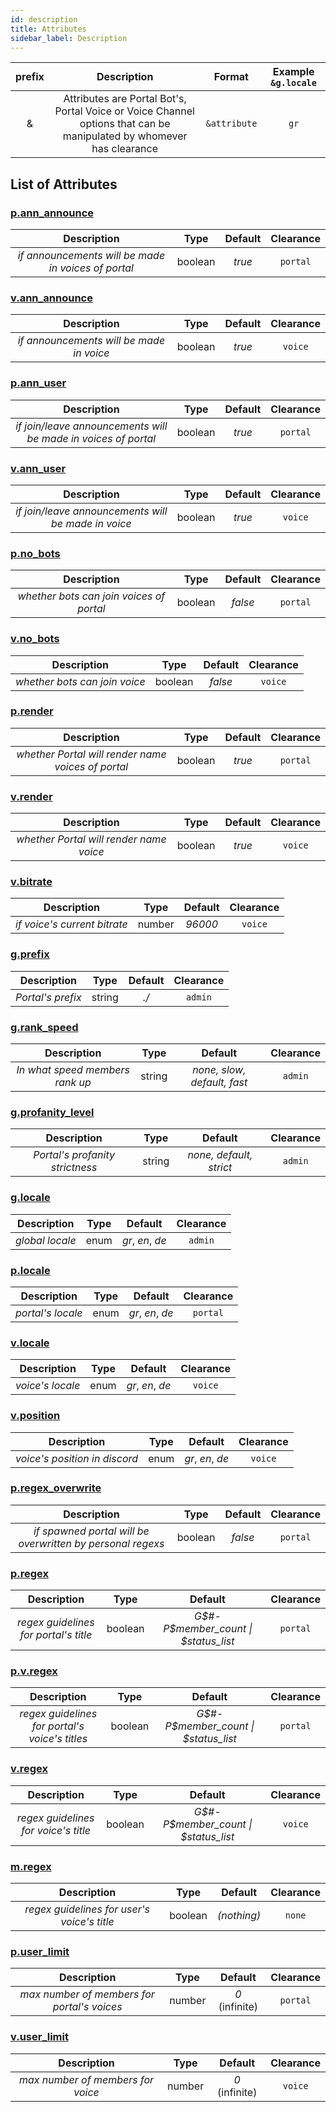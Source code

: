 ```yaml
---
id: description
title: Attributes
sidebar_label: Description
---
```


| prefix |                                                     Description                                                      |    Format    | Example `&g.locale` |
| :----: | :------------------------------------------------------------------------------------------------------------------: | :----------: | :-----------------: |
|   &    | Attributes are Portal Bot's, Portal Voice or Voice Channel options that can be manipulated by whomever has clearance | `&attribute` |        `gr`         |

## List of Attributes

### [p.ann_announce](/docs/interpreter/objects/attributes/detailed/p.ann_announce)

|                     Description                     |  Type   | Default | Clearance |
| :-------------------------------------------------: | :-----: | :-----: | :-------: |
| _if announcements will be made in voices of portal_ | boolean | _true_  | `portal`  |

### [v.ann_announce](/docs/interpreter/objects/attributes/detailed/v.ann_announce)

|               Description                |  Type   | Default | Clearance |
| :--------------------------------------: | :-----: | :-----: | :-------: |
| _if announcements will be made in voice_ | boolean | _true_  |  `voice`  |
 
### [p.ann_user](/docs/interpreter/objects/attributes/detailed/p.ann_user)

|                          Description                           |  Type   | Default | Clearance |
| :------------------------------------------------------------: | :-----: | :-----: | :-------: |
| _if join/leave announcements will be made in voices of portal_ | boolean | _true_  | `portal`  |
     
### [v.ann_user](/docs/interpreter/objects/attributes/detailed/v.ann_user)

|                     Description                     |  Type   | Default | Clearance |
| :-------------------------------------------------: | :-----: | :-----: | :-------: |
| _if join/leave announcements will be made in voice_ | boolean | _true_  |  `voice`  |

### [p.no_bots](/docs/interpreter/objects/attributes/detailed/p.no_bots)

|               Description                |  Type   | Default | Clearance |
| :--------------------------------------: | :-----: | :-----: | :-------: |
| _whether bots can join voices of portal_ | boolean | _false_ | `portal`  |
      
### [v.no_bots](/docs/interpreter/objects/attributes/detailed/v.no_bots)

|          Description          |  Type   | Default | Clearance |
| :---------------------------: | :-----: | :-----: | :-------: |
| _whether bots can join voice_ | boolean | _false_ |  `voice`  |
      
### [p.render](/docs/interpreter/objects/attributes/detailed/p.render)

|                    Description                     |  Type   | Default | Clearance |
| :------------------------------------------------: | :-----: | :-----: | :-------: |
| _whether Portal will render name voices of portal_ | boolean | _true_  | `portal`  |
       
### [v.render](/docs/interpreter/objects/attributes/detailed/v.render)

|               Description               |  Type   | Default | Clearance |
| :-------------------------------------: | :-----: | :-----: | :-------: |
| _whether Portal will render name voice_ | boolean | _true_  |  `voice`  |

### [v.bitrate](/docs/interpreter/objects/attributes/detailed/v.bitrate)

|         Description          |  Type  | Default | Clearance |
| :--------------------------: | :----: | :-----: | :-------: |
| _if voice's current bitrate_ | number | _96000_ |  `voice`  |
      
### [g.prefix](/docs/interpreter/objects/attributes/detailed/g.prefix)

|    Description    |  Type  | Default | Clearance |
| :---------------: | :----: | :-----: | :-------: |
| _Portal's prefix_ | string |  _./_   |  `admin`  |

### [g.rank_speed](/docs/interpreter/objects/attributes/detailed/g.rank_speed)

|           Description           |  Type  |           Default           | Clearance |
| :-----------------------------: | :----: | :-------------------------: | :-------: |
| _In what speed members rank up_ | string | _none, slow, default, fast_ |  `admin`  |

### [g.profanity_level](/docs/interpreter/objects/attributes/detailed/g.profanity_level)

|           Description           |  Type  |         Default         | Clearance |
| :-----------------------------: | :----: | :---------------------: | :-------: |
| _Portal's profanity strictness_ | string | _none, default, strict_ |  `admin`  |
       
### [g.locale](/docs/interpreter/objects/attributes/detailed/g.locale)

|   Description   | Type  |     Default      | Clearance |
| :-------------: | :---: | :--------------: | :-------: |
| _global locale_ | enum  | _gr_, _en_, _de_ |  `admin`  |
       
### [p.locale](/docs/interpreter/objects/attributes/detailed/p.locale)

|    Description    | Type  |     Default      | Clearance |
| :---------------: | :---: | :--------------: | :-------: |
| _portal's locale_ | enum  | _gr_, _en_, _de_ | `portal`  |
       
### [v.locale](/docs/interpreter/objects/attributes/detailed/v.locale)

|   Description    | Type  |     Default      | Clearance |
| :--------------: | :---: | :--------------: | :-------: |
| _voice's locale_ | enum  | _gr_, _en_, _de_ |  `voice`  |
       
### [v.position](/docs/interpreter/objects/attributes/detailed/v.position)

|          Description          | Type  |     Default      | Clearance |
| :---------------------------: | :---: | :--------------: | :-------: |
| _voice's position in discord_ | enum  | _gr_, _en_, _de_ |  `voice`  |
     
### [p.regex_overwrite](/docs/interpreter/objects/attributes/detailed/p.regex_overwrite)

|                        Description                         |  Type   | Default | Clearance |
| :--------------------------------------------------------: | :-----: | :-----: | :-------: |
| _if spawned portal will be overwritten by personal regexs_ | boolean | _false_ | `portal`  |

### [p.regex](/docs/interpreter/objects/attributes/detailed/p.regex)

|              Description              |  Type   |                Default                 | Clearance |
| :-----------------------------------: | :-----: | :------------------------------------: | :-------: |
| _regex guidelines for portal's title_ | boolean | _G$#-P$member\_count \| $status\_list_ | `portal`  |

### [p.v.regex](/docs/interpreter/objects/attributes/detailed/p.v.regex)

|                  Description                   |  Type   |                Default                 | Clearance |
| :--------------------------------------------: | :-----: | :------------------------------------: | :-------: |
| _regex guidelines for portal's voice's titles_ | boolean | _G$#-P$member\_count \| $status\_list_ | `portal`  |

### [v.regex](/docs/interpreter/objects/attributes/detailed/v.regex)

|             Description              |  Type   |                Default                 | Clearance |
| :----------------------------------: | :-----: | :------------------------------------: | :-------: |
| _regex guidelines for voice's title_ | boolean | _G$#-P$member\_count \| $status\_list_ |  `voice`  |
        
### [m.regex](/docs/interpreter/objects/attributes/detailed/m.regex)

|                 Description                 |  Type   |   Default   | Clearance |
| :-----------------------------------------: | :-----: | :---------: | :-------: |
| _regex guidelines for user's voice's title_ | boolean | _(nothing)_ |  `none`   |

### [p.user_limit](/docs/interpreter/objects/attributes/detailed/p.user_limit)

|                 Description                 |  Type  |    Default     | Clearance |
| :-----------------------------------------: | :----: | :------------: | :-------: |
| _max number of members for portal's voices_ | number | _0_ (infinite) | `portal`  |
   
### [v.user_limit](/docs/interpreter/objects/attributes/detailed/v.user_limit)

|            Description            |  Type  |    Default     | Clearance |
| :-------------------------------: | :----: | :------------: | :-------: |
| _max number of members for voice_ | number | _0_ (infinite) |  `voice`  |